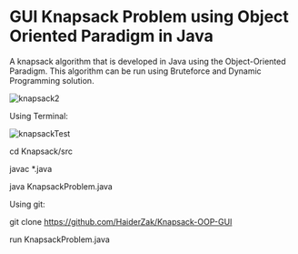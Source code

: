 # GUI Knapsack Problem using Object Oriented Paradigm in Java
A knapsack algorithm that is developed in Java using the Object-Oriented Paradigm. This algorithm can be run using Bruteforce and Dynamic Programming solution.

![knapsack2](https://user-images.githubusercontent.com/37321974/111015557-5e37e380-8377-11eb-94ec-d4ba1d495f9e.PNG)

Using Terminal:

![knapsackTest](https://user-images.githubusercontent.com/37321974/111015474-eec1f400-8376-11eb-8bf8-e40c9acb54b0.PNG)

cd Knapsack/src

javac *.java

java KnapsackProblem.java

Using git:

git clone https://github.com/HaiderZak/Knapsack-OOP-GUI

run KnapsackProblem.java

